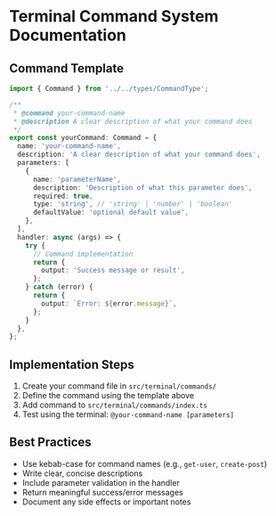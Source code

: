 # Terminal Command System Documentation

## Command Template

```typescript
import { Command } from '../../types/CommandType';

/**
 * @command your-command-name
 * @description A clear description of what your command does
 */
export const yourCommand: Command = {
  name: 'your-command-name',
  description: 'A clear description of what your command does',
  parameters: [
    {
      name: 'parameterName',
      description: 'Description of what this parameter does',
      required: true,
      type: 'string', // 'string' | 'number' | 'boolean'
      defaultValue: 'optional default value',
    },
  ],
  handler: async (args) => {
    try {
      // Command implementation
      return {
        output: 'Success message or result',
      };
    } catch (error) {
      return {
        output: `Error: ${error.message}`,
      };
    }
  },
};
```

## Implementation Steps

1. Create your command file in `src/terminal/commands/`
2. Define the command using the template above
3. Add command to `src/terminal/commands/index.ts`
4. Test using the terminal: `@your-command-name [parameters]`

## Best Practices

- Use kebab-case for command names (e.g., `get-user`, `create-post`)
- Write clear, concise descriptions
- Include parameter validation in the handler
- Return meaningful success/error messages
- Document any side effects or important notes
